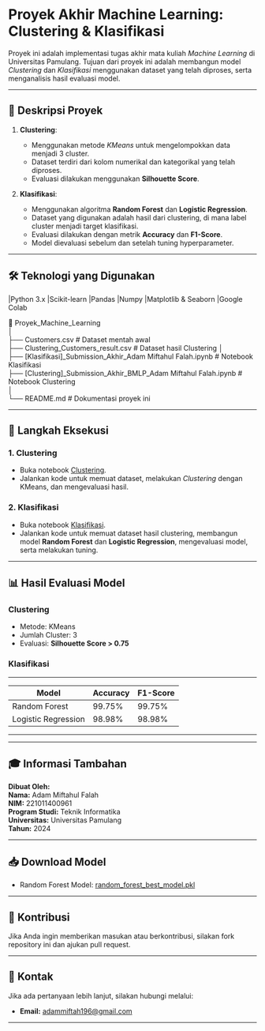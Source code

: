 # Proyek Akhir Machine Learning: Clustering & Klasifikasi

Proyek ini adalah implementasi tugas akhir mata kuliah *Machine Learning* di Universitas Pamulang. Tujuan dari proyek ini adalah membangun model *Clustering* dan *Klasifikasi* menggunakan dataset yang telah diproses, serta menganalisis hasil evaluasi model.

---

## 📌 **Deskripsi Proyek**
1. **Clustering**:  
   - Menggunakan metode *KMeans* untuk mengelompokkan data menjadi 3 cluster.
   - Dataset terdiri dari kolom numerikal dan kategorikal yang telah diproses.
   - Evaluasi dilakukan menggunakan **Silhouette Score**.

2. **Klasifikasi**:  
   - Menggunakan algoritma **Random Forest** dan **Logistic Regression**.
   - Dataset yang digunakan adalah hasil dari clustering, di mana label cluster menjadi target klasifikasi.
   - Evaluasi dilakukan dengan metrik **Accuracy** dan **F1-Score**.
   - Model dievaluasi sebelum dan setelah tuning hyperparameter.

---

## 🛠 **Teknologi yang Digunakan**
|Python 3.x
|Scikit-learn
|Pandas
|Numpy
|Matplotlib & Seaborn
|Google Colab


📁 Proyek_Machine_Learning  
│  
├── Customers.csv                          # Dataset mentah awal  
├── Clustering_Customers_result.csv        # Dataset hasil Clustering
│  
├── [Klasifikasi]_Submission_Akhir_Adam Miftahul Falah.ipynb  # Notebook Klasifikasi  
├── [Clustering]_Submission_Akhir_BMLP_Adam Miftahul Falah.ipynb # Notebook Clustering  
│  
└── README.md                          # Dokumentasi proyek ini  

---

## 🚀 **Langkah Eksekusi**
### **1. Clustering**
- Buka notebook [Clustering](https://colab.research.google.com/drive/1WwIJze7s44e0iNPUmgUwxFP8VnXUle2C?usp=sharing).
- Jalankan kode untuk memuat dataset, melakukan *Clustering* dengan KMeans, dan mengevaluasi hasil.

### **2. Klasifikasi**
- Buka notebook [Klasifikasi](https://colab.research.google.com/drive/1zQIgPVPdZaAdQkmJLtwEc4cSVNzkCT-R?usp=sharing).
- Jalankan kode untuk memuat dataset hasil clustering, membangun model **Random Forest** dan **Logistic Regression**, mengevaluasi model, serta melakukan tuning.

---

## 📊 **Hasil Evaluasi Model**
### **Clustering**
- Metode: KMeans
- Jumlah Cluster: 3
- Evaluasi: **Silhouette Score > 0.75**

### **Klasifikasi**
----------------------------------------------
| Model                | Accuracy | F1-Score |
|----------------------|----------|----------|
| Random Forest        | 99.75%   | 99.75%   |
| Logistic Regression  | 98.98%   | 98.98%   |
----------------------------------------------
---

## 🎓 **Informasi Tambahan**
**Dibuat Oleh:**  
**Nama:** Adam Miftahul Falah  
**NIM:** 221011400961  
**Program Studi:** Teknik Informatika  
**Universitas:** Universitas Pamulang  
**Tahun:** 2024  

---

## 📥 **Download Model**
- Random Forest Model: [random_forest_best_model.pkl](path/to/random_forest_best_model.pkl)

---

## 🤝 **Kontribusi**
Jika Anda ingin memberikan masukan atau berkontribusi, silakan fork repository ini dan ajukan pull request.  

---

## 📧 **Kontak**
Jika ada pertanyaan lebih lanjut, silakan hubungi melalui:  
- **Email:** adammiftah196@gmail.com  

---
